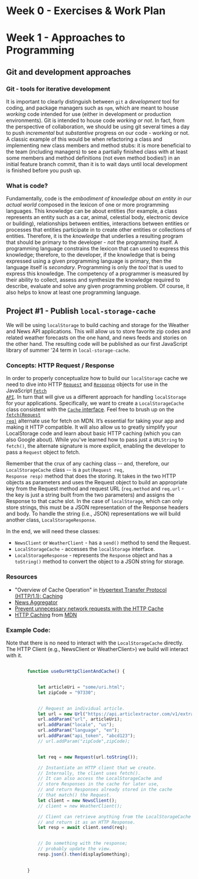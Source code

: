 


# Week 0 - Exercises & Work Plan



# Week 1 - Approaches to Programming

## Git and development approaches
### Git - tools for iterative development
It is important to clearly distinguish between <code>git</code> a _development_ tool for coding, and package managers such as <code>npm</code>, which are meant to house _working_ code intended for use (either in development or production environments).  Git is intended to house code _working or not_.  In fact, from the perspective of collaboration, we should be using git several times a day to push _incremental_ but _substantive_ progress on our code - working or not.  A classic example of this would be when refactoring a class and implementing new class members and method stubs: it is more beneficial to the team (including managers) to see a partially finished class with at least some members and method definitions (not even method bodies!) in an initial feature branch commit, than it is to wait days until local development is finished before you push up.

### What is code?
Fundamentally, code is the _embodiment of knowledge about an entity in our actual world_ composed in the lexicon of one or more programming languages.  This knowledge can be about entities (for example, a class represents an entity such as a car, animal, celestial body, electronic device or building), relationships between entities, interactions between entities or processes that entities participate in to create other entities or collections of entities.  Therefore, it is the _knowledge_ that underlies a resulting program that should be primary to the developer - _not_ the programming itself.  A programming language constrains the lexicon that can used to express this knowledge; therefore, to the developer, if the knowledge that is being expressed using a given programming language is primary, then the language itself is _secondary_.  Programming is only the _tool_ that is used to express this knowledge.  The competency of a programmer is measured by their ability to collect, assess and synthesize the knowledge required to describe, evaluate and solve any given programming problem.  Of course, it also helps to know at least one programming language.


## Project #1 - Publish <code>local-storage-cache</code>
We will be using <code>localStorage</code> to build caching and storage for the Weather and News API applications.  This will allow us to store favorite zip codes and related weather forecasts on the one hand, and news feeds and stories on the other hand.  The resulting code will be published as our first JavaScript library of summer '24 term in <code>local-storage-cache</code>.

### Concepts: HTTP Request / Response
In order to properly conceptualize how to build our <code>localStorage</code> cache we need to dive into HTTP [<code>Request</code>](https://developer.mozilla.org/en-US/docs/Web/API/Request) and [<code>Response</code>](https://developer.mozilla.org/en-US/docs/Web/API/Response) objects for use in the JavaScript [<code>Fetch API</code>](https://developer.mozilla.org/en-US/docs/Web/API/fetch).  In turn that will give us a different approach for handling <code>localStorage</code> for your applications.  Specifically, we want to create a <code>LocalStorageCache</code> class consistent with the [<code>Cache</code> interface](https://developer.mozilla.org/en-US/docs/Web/API/Cache).   Feel free to brush up on the [<code>fetch(Request req)</code>](https://developer.mozilla.org/en-US/docs/Web/API/fetch#resource) alternate use for fetch on MDN.  It’s essential for taking your app and making it HTTP compatible.  It will also allow us to greatly simplify your LocalStorage code and learn about basic HTTP caching (which you can also Google about). While you've learned how to pass just a <code>URLString</code> to <code>fetch()</code>, the alternate signature is more explicit, enabling the developer to pass a <code>Request</code> object to fetch.

Remember that the crux of any caching class -- and, therefore, our <code>LocalStorageCache</code> class -- is a <code>put(Request req, Response resp)</code> method that does the storing.  It takes in the two HTTP objects as parameters and uses the Request object to build an appropriate key from the Request method and request URL (<code>req.method</code> and <code>req.url</code> - the key is just a string built from the two parameters) and assigns the Response to that cache slot.  In the case of <code>localStorage</code>, which can only store strings, this must be a JSON representation of the Response headers and body.  To handle the string (i.e., JSON) representations we will build another class, <code>LocalStorageResponse</code>.

In the end, we will need these classes:
* <code>NewsClient</code> or <code>WeatherClient</code> - has a <code>send()</code> method to send the Request.
* <code>LocalStorageCache</code> - accesses the <code>localStorage</code> interface.
* <code>LocalStorageResponse</code> - represents the <code>Response</code> object and has a <code>toString()</code> method to convert the object to a JSON string for storage.

### Resources
* "Overview of Cache Operation" in [Hypertext Transfer Protocol (HTTP/1.1): Caching](https://www.rfc-editor.org/rfc/rfc7234#section-2)
* [News Aggregator](https://github.com/SullivanKE/JS233-TermProject-News/blob/Internship/src/js/News_v2.js)
* [Prevent unnecessary network requests with the HTTP Cache](https://web.dev/articles/http-cache)
* [HTTP Caching](https://developer.mozilla.org/en-US/docs/Web/HTTP/Caching) from [MDN](https://developer.mozilla.org/en-US/)


### Example Code:
Note that there is no need to interact with the <code>LocalStorageCache</code> directly.  The HTTP Client (e.g., NewsClient or WeatherClient>) we build will interact with it.
```javascript

        function useOurHttpClientAndCache() {


            let articleUri = "some/uri.html";
            let zipCode = "97330";


            // Request an individual article.
            let url = new Url("https://api.articlextractor.com/v1/extract");
            url.addParam("url", articleUri);
            url.addParam("locale", "us");
            url.addParam("language", "en");
            url.addParam("api_token", "abcd123");
            // url.addParam("zipCode",zipCode);


            let req = new Request(url.toString());

            // Instantiate an HTTP client that we create.
            // Internally, the client uses fetch().
            // It can also access the LocalStorageCache and
            // store Responses in the cache for later use,
            // and return Responses already stored in the cache
            // that match() the Request.
            let client = new NewsClient();
            // client = new WeatherClient();

            // Client can retrieve anything from the LocalStorageCache
            // and return it as an HTTP Response.
            let resp = await client.send(req);


            // Do something with the response;
            // probably update the view.
            resp.json().then(displaySomething);

            
        }
```